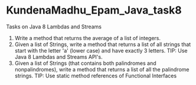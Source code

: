# KundenaMadhu_Epam_Java_task8

Tasks on Java 8 Lambdas and Streams
1. Write a method that returns the average of a list of integers.
2. Given a list of Strings, write a method that returns a list of all strings that
start with the letter 'a' (lower case) and have exactly 3 letters. TIP: Use
Java 8 Lambdas and Streams API's.
3. Given a list of Strings (that contains both palindromes and nonpalindromes), write a method that returns a list of all the palindrome
strings.
TIP: Use static method references of Functional Interfaces
